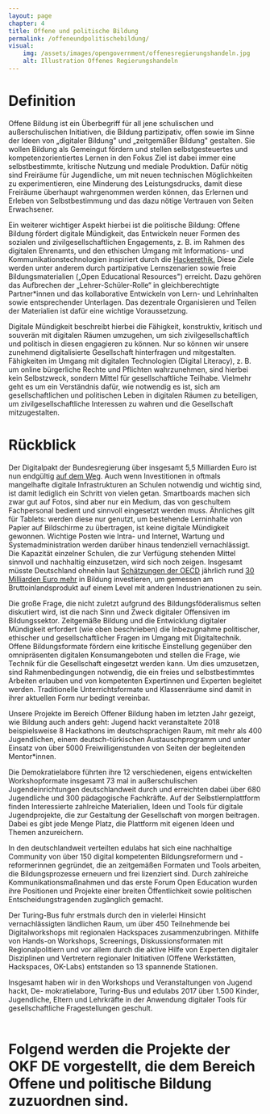 ```yaml
---
layout: page
chapter: 4
title: Offene und politische Bildung
permalink: /offeneundpolitischebildung/
visual:
    img: /assets/images/opengovernment/offenesregierungshandeln.jpg
    alt: Illustration Offenes Regierungshandeln
---
```


# Definition

Offene Bildung ist ein Überbegriff für all jene schulischen und außerschulischen Initiativen, die Bildung partizipativ, offen sowie im Sinne der Ideen von „digitaler Bildung" und „zeitgemäßer Bildung" gestalten. Sie wollen Bildung als Gemeingut fördern und stellen selbstgesteuertes und kompetenzorientiertes Lernen in den Fokus Ziel ist dabei immer eine selbstbestimmte, kritische Nutzung und mediale Produktion. Dafür nötig sind Freiräume für Jugendliche, um mit neuen technischen Möglichkeiten zu experimentieren, eine Minderung des Leistungsdrucks, damit diese Freiräume überhaupt wahrgenommen werden können, das Erlernen und Erleben von Selbstbestimmung und das dazu nötige Vertrauen von Seiten Erwachsener.

Ein weiterer wichtiger Aspekt hierbei ist die politische Bildung: Offene Bildung fördert digitale Mündigkeit, das Entwickeln neuer Formen des sozialen und zivilgesellschaftlichen Engagements, z. B. im Rahmen des digitalen Ehrenamts, und den ethischen Umgang mit Informations- und Kommunikationstechnologien inspiriert durch die [Hackerethik](https://www.ccc.de/hackerethics)[.](https://www.ccc.de/hackerethics) Diese Ziele werden unter anderem durch partizipative Lernszenarien sowie freie Bildungsmaterialien („Open Educational Resources") erreicht. Dazu gehören das Aufbrechen der „Lehrer-Schüler-Rolle“ in gleichberechtigte Partner*innen und das kollaborative Entwickeln von Lern- und Lehrinhalten sowie entsprechender Unterlagen. Das dezentrale Organisieren und Teilen der Materialien ist dafür eine wichtige Voraussetzung. 

Digitale Mündigkeit beschreibt hierbei die Fähigkeit, konstruktiv, kritisch und souverän mit digitalen Räumen umzugehen, um sich zivilgesellschaftlich und politisch in diesen engagieren zu können. Nur so können wir unsere zunehmend digitalisierte Gesellschaft hinterfragen und mitgestalten. Fähigkeiten im Umgang mit digitalen Technologien (Digital Literacy), z. B. um online bürgerliche Rechte und Pflichten wahrzunehmen, sind hierbei kein Selbstzweck, sondern Mittel für gesellschaftliche Teilhabe. Vielmehr geht es um ein Verständnis dafür, wie notwendig es ist, sich am gesellschaftlichen und politischen Leben in digitalen Räumen zu beteiligen, um zivilgesellschaftliche Interessen zu wahren und die Gesellschaft mitzugestalten.
<br>

# Rückblick

Der Digitalpakt der Bundesregierung über insgesamt 5,5 Milliarden Euro ist nun endgültig [auf dem Weg](https://www.tagesschau.de/inland/digitalpakt-einigung-101.html). Auch wenn Investitionen in oftmals mangelhafte digitale Infrastrukturen an Schulen notwendig und wichtig sind, ist damit lediglich ein Schritt von vielen getan. Smartboards machen sich zwar gut auf Fotos, sind aber nur ein Medium, das von geschultem Fachpersonal bedient und sinnvoll eingesetzt werden muss. Ähnliches gilt für Tablets: werden diese nur genutzt, um bestehende Lerninhalte von Papier auf Bildschirme zu übertragen, ist keine digitale Mündigkeit gewonnen. Wichtige Posten wie Intra- und Internet, Wartung und Systemadministration werden darüber hinaus tendenziell vernachlässigt. Die Kapazität einzelner Schulen, die zur Verfügung stehenden Mittel sinnvoll und nachhaltig einzusetzen, wird sich noch zeigen. Insgesamt müsste Deutschland ohnehin laut [Schätzungen der OECD](https://www.oecd-ilibrary.org/docserver/6001821lw.pdf?expires=1556549898&id=id&accname=guest&checksum=4D06FBF5E2AABC8229F5762E77BF7938) jährlich rund [30 Milliarden Euro mehr](https://www.deutschlandfunk.de/oecd-bildungsbericht-2017-deutschland-ist-mint.680.de.html?dram:article_id=395694) in Bildung investieren, um gemessen am Bruttoinlandsprodukt auf einem Level mit anderen Industrienationen zu sein. 

Die große Frage, die nicht zuletzt aufgrund des Bildungsföderalismus selten diskutiert wird, ist die nach Sinn und Zweck digitaler Offensiven im Bildungssektor. Zeitgemäße Bildung und die Entwicklung digitaler Mündigkeit erfordert (wie oben beschrieben) die Inbezugnahme politischer, ethischer und gesellschaftlicher Fragen im Umgang mit Digitaltechnik. Offene Bildungsformate fördern eine kritische Einstellung gegenüber den omnipräsenten digitalen Konsumangeboten und stellen die Frage, wie Technik für die Gesellschaft eingesetzt werden kann. Um dies umzusetzen, sind Rahmenbedingungen notwendig, die ein freies und selbstbestimmtes Arbeiten erlauben und von kompetenten Expertinnen und Experten begleitet werden. Traditionelle Unterrichtsformate und Klassenräume sind damit in ihrer aktuellen Form nur bedingt vereinbar.

Unsere Projekte im Bereich Offener Bildung haben im letzten Jahr gezeigt, wie Bildung auch anders geht: Jugend hackt veranstaltete 2018 beispielsweise 8 Hackathons im deutschsprachigen Raum, mit mehr als 400 Jugendlichen, einem deutsch-türkischen Austauschprogramm und unter Einsatz von über 5000 Freiwilligenstunden von Seiten der begleitenden Mentor*innen. 

Die Demokratielabore führten ihre 12 verschiedenen, eigens entwickelten Workshopformate insgesamt 73 mal in außerschulischen Jugendeinrichtungen deutschlandweit durch und erreichten dabei über 680 Jugendliche und 300 pädagogische Fachkräfte. Auf der Selbstlernplattform finden Interessierte zahlreiche Materialien, Ideen und Tools für digitale Jugendprojekte, die zur Gestaltung der Gesellschaft von morgen beitragen. Dabei es gibt jede Menge Platz, die Plattform mit eigenen Ideen und Themen anzureichern.

In den deutschlandweit verteilten edulabs hat sich eine nachhaltige Community von über 150 digital kompetenten Bildungsreformern und -reformerinnen gegründet, die an zeitgemäßen Formaten und Tools arbeiten, die Bildungsprozesse erneuern und frei lizenziert sind. Durch zahlreiche Kommunikationsmaßnahmen und das erste Forum Open Education wurden ihre Positionen und Projekte einer breiten Öffentlichkeit sowie politischen Entscheidungstragenden zugänglich gemacht.

Der Turing-Bus fuhr erstmals durch den in vielerlei Hinsicht vernachlässigten ländlichen Raum, um über 450 Teilnehmende bei Digitalworkshops mit regionalen Hackspaces zusammenzubringen. Mithilfe von Hands-on Workshops, Screenings, Diskussionsformaten mit Regionalpolitiern und vor allem durch die aktive Hilfe von Experten digitaler Disziplinen und Vertretern regionaler Initiativen (Offene Werkstätten, Hackspaces, OK-Labs) entstanden so 13 spannende Stationen.

Insgesamt haben wir in den Workshops und Veranstaltungen von Jugend hackt, De- mokratielabore, Turing-Bus und edulabs 2017 über 1.500 Kinder, Jugendliche, Eltern und Lehrkräfte in der Anwendung digitaler Tools für gesellschaftliche Fragestellungen geschult.	
<br>
	
# Folgend werden die Projekte der OKF DE vorgestellt, die dem Bereich Offene und politische Bildung zuzuordnen sind.